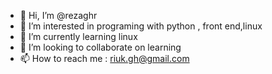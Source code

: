 - 👋 Hi, I’m @rezaghr
- 👀 I’m interested in programing with python , front end,linux
- 🌱 I’m currently learning linux
- 💞️ I’m looking to collaborate on learning
- 📫 How to reach me : riuk.gh@gmail.com

<!---
rezaghr/rezaghr is a ✨ special ✨ repository because its `README.md` (this file) appears on your GitHub profile.
You can click the Preview link to take a look at your changes.
--->
